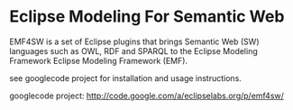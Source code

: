 # Eclipse Modeling For Semantic Web

EMF4SW is a set of Eclipse plugins that brings Semantic Web (SW) languages such as OWL, RDF and SPARQL to the Eclipse Modeling Framework Eclipse Modeling Framework (EMF).

see googlecode project for installation and usage instructions.

googlecode project: http://code.google.com/a/eclipselabs.org/p/emf4sw/
